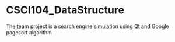 # CSCI104_DataStructure
The team project is a search engine simulation using Qt and Google pagesort algorithm
